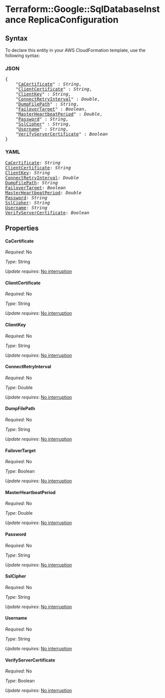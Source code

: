 # Terraform::Google::SqlDatabaseInstance ReplicaConfiguration

## Syntax

To declare this entity in your AWS CloudFormation template, use the following syntax:

### JSON

<pre>
{
    "<a href="#cacertificate" title="CaCertificate">CaCertificate</a>" : <i>String</i>,
    "<a href="#clientcertificate" title="ClientCertificate">ClientCertificate</a>" : <i>String</i>,
    "<a href="#clientkey" title="ClientKey">ClientKey</a>" : <i>String</i>,
    "<a href="#connectretryinterval" title="ConnectRetryInterval">ConnectRetryInterval</a>" : <i>Double</i>,
    "<a href="#dumpfilepath" title="DumpFilePath">DumpFilePath</a>" : <i>String</i>,
    "<a href="#failovertarget" title="FailoverTarget">FailoverTarget</a>" : <i>Boolean</i>,
    "<a href="#masterheartbeatperiod" title="MasterHeartbeatPeriod">MasterHeartbeatPeriod</a>" : <i>Double</i>,
    "<a href="#password" title="Password">Password</a>" : <i>String</i>,
    "<a href="#sslcipher" title="SslCipher">SslCipher</a>" : <i>String</i>,
    "<a href="#username" title="Username">Username</a>" : <i>String</i>,
    "<a href="#verifyservercertificate" title="VerifyServerCertificate">VerifyServerCertificate</a>" : <i>Boolean</i>
}
</pre>

### YAML

<pre>
<a href="#cacertificate" title="CaCertificate">CaCertificate</a>: <i>String</i>
<a href="#clientcertificate" title="ClientCertificate">ClientCertificate</a>: <i>String</i>
<a href="#clientkey" title="ClientKey">ClientKey</a>: <i>String</i>
<a href="#connectretryinterval" title="ConnectRetryInterval">ConnectRetryInterval</a>: <i>Double</i>
<a href="#dumpfilepath" title="DumpFilePath">DumpFilePath</a>: <i>String</i>
<a href="#failovertarget" title="FailoverTarget">FailoverTarget</a>: <i>Boolean</i>
<a href="#masterheartbeatperiod" title="MasterHeartbeatPeriod">MasterHeartbeatPeriod</a>: <i>Double</i>
<a href="#password" title="Password">Password</a>: <i>String</i>
<a href="#sslcipher" title="SslCipher">SslCipher</a>: <i>String</i>
<a href="#username" title="Username">Username</a>: <i>String</i>
<a href="#verifyservercertificate" title="VerifyServerCertificate">VerifyServerCertificate</a>: <i>Boolean</i>
</pre>

## Properties

#### CaCertificate

_Required_: No

_Type_: String

_Update requires_: [No interruption](https://docs.aws.amazon.com/AWSCloudFormation/latest/UserGuide/using-cfn-updating-stacks-update-behaviors.html#update-no-interrupt)

#### ClientCertificate

_Required_: No

_Type_: String

_Update requires_: [No interruption](https://docs.aws.amazon.com/AWSCloudFormation/latest/UserGuide/using-cfn-updating-stacks-update-behaviors.html#update-no-interrupt)

#### ClientKey

_Required_: No

_Type_: String

_Update requires_: [No interruption](https://docs.aws.amazon.com/AWSCloudFormation/latest/UserGuide/using-cfn-updating-stacks-update-behaviors.html#update-no-interrupt)

#### ConnectRetryInterval

_Required_: No

_Type_: Double

_Update requires_: [No interruption](https://docs.aws.amazon.com/AWSCloudFormation/latest/UserGuide/using-cfn-updating-stacks-update-behaviors.html#update-no-interrupt)

#### DumpFilePath

_Required_: No

_Type_: String

_Update requires_: [No interruption](https://docs.aws.amazon.com/AWSCloudFormation/latest/UserGuide/using-cfn-updating-stacks-update-behaviors.html#update-no-interrupt)

#### FailoverTarget

_Required_: No

_Type_: Boolean

_Update requires_: [No interruption](https://docs.aws.amazon.com/AWSCloudFormation/latest/UserGuide/using-cfn-updating-stacks-update-behaviors.html#update-no-interrupt)

#### MasterHeartbeatPeriod

_Required_: No

_Type_: Double

_Update requires_: [No interruption](https://docs.aws.amazon.com/AWSCloudFormation/latest/UserGuide/using-cfn-updating-stacks-update-behaviors.html#update-no-interrupt)

#### Password

_Required_: No

_Type_: String

_Update requires_: [No interruption](https://docs.aws.amazon.com/AWSCloudFormation/latest/UserGuide/using-cfn-updating-stacks-update-behaviors.html#update-no-interrupt)

#### SslCipher

_Required_: No

_Type_: String

_Update requires_: [No interruption](https://docs.aws.amazon.com/AWSCloudFormation/latest/UserGuide/using-cfn-updating-stacks-update-behaviors.html#update-no-interrupt)

#### Username

_Required_: No

_Type_: String

_Update requires_: [No interruption](https://docs.aws.amazon.com/AWSCloudFormation/latest/UserGuide/using-cfn-updating-stacks-update-behaviors.html#update-no-interrupt)

#### VerifyServerCertificate

_Required_: No

_Type_: Boolean

_Update requires_: [No interruption](https://docs.aws.amazon.com/AWSCloudFormation/latest/UserGuide/using-cfn-updating-stacks-update-behaviors.html#update-no-interrupt)

